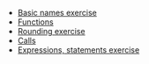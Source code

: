 
* [Basic names
  exercise](https://ds.lis.3i2c.cloud/hub/user-redirect/git-pull?repo=https%3A//github.com/lisds/basic_names&subPath=basic_names.ipynb)
* [Functions](https://lisds.github.io/textbook/code-basics/functions)
* [Rounding
  exercise](https://ds.lis.2i2c.cloud/hub/user-redirect/git-pull?repo=https%3A//github.com/lisds/rounding&subPath=rounding.ipynb)
* [Calls](https://lisds.github.io/textbook/code-basics/Calls)
* [Expressions, statements exercise](https://ds.lis.2i2c.cloud/hub/user-redirect/git-pull?repo=https%3A//github.com/lisds/exprs_states&subPath=exprs_states.ipynb)

